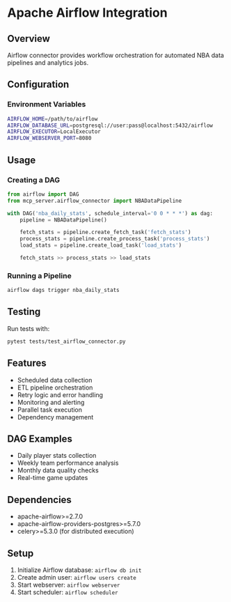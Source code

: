 # Apache Airflow Integration

## Overview
Airflow connector provides workflow orchestration for automated NBA data pipelines and analytics jobs.

## Configuration

### Environment Variables
```bash
AIRFLOW_HOME=/path/to/airflow
AIRFLOW_DATABASE_URL=postgresql://user:pass@localhost:5432/airflow
AIRFLOW_EXECUTOR=LocalExecutor
AIRFLOW_WEBSERVER_PORT=8080
```

## Usage

### Creating a DAG
```python
from airflow import DAG
from mcp_server.airflow_connector import NBADataPipeline

with DAG('nba_daily_stats', schedule_interval='0 0 * * *') as dag:
    pipeline = NBADataPipeline()

    fetch_stats = pipeline.create_fetch_task('fetch_stats')
    process_stats = pipeline.create_process_task('process_stats')
    load_stats = pipeline.create_load_task('load_stats')

    fetch_stats >> process_stats >> load_stats
```

### Running a Pipeline
```bash
airflow dags trigger nba_daily_stats
```

## Testing
Run tests with:
```bash
pytest tests/test_airflow_connector.py
```

## Features
- Scheduled data collection
- ETL pipeline orchestration
- Retry logic and error handling
- Monitoring and alerting
- Parallel task execution
- Dependency management

## DAG Examples
- Daily player stats collection
- Weekly team performance analysis
- Monthly data quality checks
- Real-time game updates

## Dependencies
- apache-airflow>=2.7.0
- apache-airflow-providers-postgres>=5.7.0
- celery>=5.3.0 (for distributed execution)

## Setup
1. Initialize Airflow database: `airflow db init`
2. Create admin user: `airflow users create`
3. Start webserver: `airflow webserver`
4. Start scheduler: `airflow scheduler`

